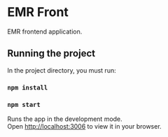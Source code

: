 # EMR Front

EMR frontend application.

## Running the project

In the project directory, you must run:

### `npm install`

### `npm start`

Runs the app in the development mode.\
Open [http://localhost:3006](http://localhost:3006) to view it in your browser.


